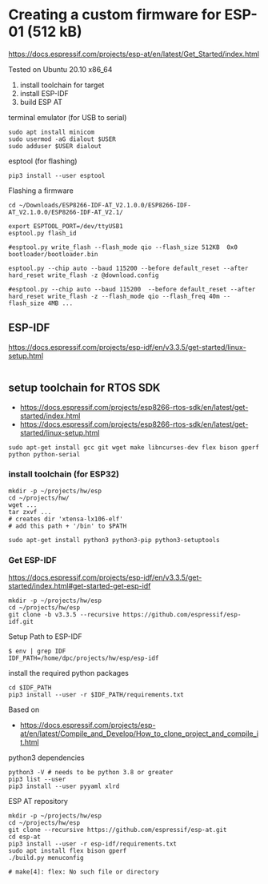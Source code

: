 # Creating a custom firmware for ESP-01 (512 kB)


https://docs.espressif.com/projects/esp-at/en/latest/Get_Started/index.html


Tested on Ubuntu 20.10 x86_64


1. install toolchain for target
1. install ESP-IDF
1. build ESP AT

terminal emulator (for USB to serial)

```shell
sudo apt install minicom
sudo usermod -aG dialout $USER
sudo adduser $USER dialout
```

esptool (for flashing)

```shell
pip3 install --user esptool
```

Flashing a firmware

```shell
cd ~/Downloads/ESP8266-IDF-AT_V2.1.0.0/ESP8266-IDF-AT_V2.1.0.0/ESP8266-IDF-AT_V2.1/

export ESPTOOL_PORT=/dev/ttyUSB1
esptool.py flash_id

#esptool.py write_flash --flash_mode qio --flash_size 512KB  0x0 bootloader/bootloader.bin

esptool.py --chip auto --baud 115200 --before default_reset --after hard_reset write_flash -z @download.config

#esptool.py --chip auto --baud 115200  --before default_reset --after hard_reset write_flash -z --flash_mode qio --flash_freq 40m --flash_size 4MB ...
```


## ESP-IDF

https://docs.espressif.com/projects/esp-idf/en/v3.3.5/get-started/linux-setup.html

```

```




## setup toolchain for RTOS SDK

- https://docs.espressif.com/projects/esp8266-rtos-sdk/en/latest/get-started/index.html
- https://docs.espressif.com/projects/esp8266-rtos-sdk/en/latest/get-started/linux-setup.html

```shell
sudo apt-get install gcc git wget make libncurses-dev flex bison gperf python python-serial
```

### install toolchain (for ESP32)

```
mkdir -p ~/projects/hw/esp
cd ~/projects/hw/
wget ...
tar zxvf ...
# creates dir 'xtensa-lx106-elf'
# add this path + '/bin' to $PATH

sudo apt-get install python3 python3-pip python3-setuptools
```

### Get ESP-IDF

https://docs.espressif.com/projects/esp-idf/en/v3.3.5/get-started/index.html#get-started-get-esp-idf


```
mkdir -p ~/projects/hw/esp
cd ~/projects/hw/esp
git clone -b v3.3.5 --recursive https://github.com/espressif/esp-idf.git

```

Setup Path to ESP-IDF

```console
$ env | grep IDF
IDF_PATH=/home/dpc/projects/hw/esp/esp-idf
```


install the required python packages

```
cd $IDF_PATH
pip3 install --user -r $IDF_PATH/requirements.txt
```



Based on

- https://docs.espressif.com/projects/esp-at/en/latest/Compile_and_Develop/How_to_clone_project_and_compile_it.html


python3 dependencies


```shell
python3 -V # needs to be python 3.8 or greater
pip3 list --user
pip3 install --user pyyaml xlrd
```


ESP AT repository

```
mkdir -p ~/projects/hw/esp
cd ~/projects/hw/esp
git clone --recursive https://github.com/espressif/esp-at.git
cd esp-at
pip3 install --user -r esp-idf/requirements.txt
sudo apt install flex bison gperf
./build.py menuconfig

# make[4]: flex: No such file or directory

```
